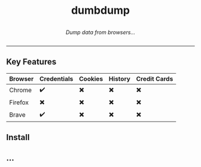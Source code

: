 <div style="display:flex;justify-content: center">
<h1>dumbdump</h1>
</div>
<div style="display:flex;justify-content: center">

*Dump data from browsers...*

</div>



---

## Key Features
| Browser  | Credentials | Cookies | History | Credit Cards |
| -------- | ----------- | ------- | ------- | ------------ |
| Chrome   | ✔️ | ✖️ | ✖️ | ✖️ |
| Firefox  | ✖️ | ✖️ | ✖️ | ✖️ |
| Brave    | ✔️ | ✖️ | ✖️ | ✖️ |

## Install

## ...
